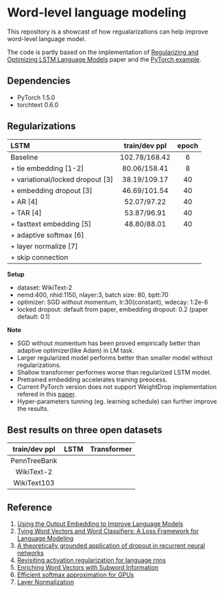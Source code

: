 # Word-level language modeling
This repository is a showcast of how regualarizations can help improve word-level language model. 

The code is partly based on the implementation of [Regularizing and Optimizing LSTM Language Models](https://github.com/salesforce/awd-lstm-lm) paper and the [PyTorch example](https://github.com/pytorch/examples/tree/master/word_language_model).


## Dependencies
- PyTorch 1.5.0
- torchtext 0.6.0


## Regularizations

|  LSTM                              | train/dev ppl            |  epoch  |
| :------------------------------    | :----------------------: | :-----: |
|   Baseline                         |  102.78/168.42           |    6    | 
|   + tie embedding [1-2]            |  80.06/158.41            |    8    |
|   + variational/locked dropout [3] |  38.19/109.17            |    40   |
|   + embedding dropout [3]          |  46.69/101.54            |    40   |
|   + AR [4]                         |  52.07/97.22             |    40   |
|   + TAR [4]                        |  53.87/96.91             |    40   |
|   + fasttext embedding [5]         |  48.80/88.01             |    40   |
|   + adaptive softmax [6]           |                          |         |
|   + layer normalize [7]            |                          |         |
|   + skip connection                |                          |         |


**Setup**
- dataset: WikiText-2
- nemd:400, nhid:1150, nlayer:3, batch size: 80, bptt:70 
- optimizer: SGD without momentum, lr:30(constant), wdecay: 1.2e-6 
- locked dropout: default from paper, embedding dropout: 0.2 (paper default: 0.1)

**Note**
- SGD without momentum has been proved empirically better than adaptive optimizer(like Adam) in LM task.
- Larger regularized model performs better than smaller model without regularizations.
- Shallow transformer performes worse than regularized LSTM model.
- Pretrained embedding accelerates training preocess.
- Current PyTorch version does not support WeightDrop implementation refered in this [paper](https://arxiv.org/abs/1708.02182).
- Hyper-parameters tunning (eg. learning schedule) can further improve the results.



## Best results on three open datasets

| train/dev ppl  |   LSTM  |   Transformer  |
|:-------------: | :-----: | :-------------:|
| PennTreeBank   |         |                |
| WikiText-2     |         |                |
| WikiText103    |         |                |




## Reference

1. [Using the Output Embedding to Improve Language Models](https://arxiv.org/abs/1608.05859)
2. [Tying Word Vectors and Word Classifiers: A Loss Framework for Language Modeling](https://arxiv.org/abs/1611.01462)
3. [A theoretically grounded application of dropout in recurrent neural networks](https://arxiv.org/abs/1512.05287)
4. [Revisiting activation regularization for language rnns](https://arxiv.org/abs/1708.01009)
5. [Enriching Word Vectors with Subword Information](https://arxiv.org/abs/1607.04606)
6. [Efficient softmax approximation for GPUs](https://arxiv.org/abs/1609.04309)
7. [Layer Normalization](https://arxiv.org/abs/1607.06450)
